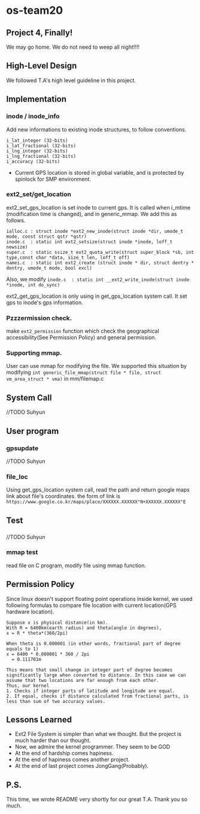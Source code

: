 # os-team20

## Project 4, Finally!
We may go home. We do not need to weep all night!!!!

## High-Level Design
We followed T.A's high level guideline in this project.

## Implementation
### inode / inode_info
Add new informations to existing inode structures, to follow conventions.

```
i_lat_integer (32-bits)
i_lat_fractional (32-bits)
i_lng_integer (32-bits)
i_lng_fractional (32-bits)
i_accuracy (32-bits)
```

* Current GPS location is stored in global variable, and is protected by spinlock for SMP environment.

###  ext2_set/get_location
ext2_set_gps_location is set inode to current gps. It is called when i_mtime (modification time is changed), and in generic_mmap.
We add this as follows.
```
ialloc.c : struct inode *ext2_new_inode(struct inode *dir, umode_t mode, const struct qstr *qstr)
inode.c  : static int ext2_setsize(struct inode *inode, loff_t newsize)
super.c  : static ssize_t ext2_quota_write(struct super_block *sb, int type,const char *data, size_t len, loff_t off)
namei.c  : static int ext2_create (struct inode * dir, struct dentry * dentry, umode_t mode, bool excl)
```

Also, we modify `inode.c  : static int __ext2_write_inode(struct inode *inode, int do_sync)`

ext2_get_gps_location is only using in get_gps_location system call. It set gps to inode's gps information.

### Pzzzermission check.
make `ext2_permission` function which check the geographical accessibility(See Permission Policy) and general permission.

### Supporting mmap.
 User can use mmap for modifying the file. We supported this situation by modifying  `int generic_file_mmap(struct file * file, struct vm_area_struct * vma)` in mm/filemap.c

## System Call
//TODO Suhyun

## User program
### gpsupdate
//TODO Suhyun

### file_loc
Using get_gps_location system call, read the path and return google maps link about file's coordinates. 
the form of link is `https://www.google.co.kr/maps/place/XXXXXX.XXXXXX°N+XXXXXX.XXXXXX°E`

## Test
###
//TODO Suhyun
### mmap test
read file on C program, modify file using mmap function.


## Permission Policy
Since linux doesn't support floating point operations inside kernel, we used following formulas to compare file location with current location(GPS hardware location).

```
Suppose x is physical distance(in km).
With R = 6400km(earth radius) and theta(angle in degrees),
x = R * theta*(360/2pi)
  
When theta is 0.000001 (in other words, fractional part of degree equals to 1)
x = 6400 * 0.000001 * 360 / 2pi
  = 0.111701m
  
This means that small change in integer part of degree becomes significantly large when converted to distance. In this case we can assume that two locations are far enough from each other.
Thus, our kernel
1. Checks if integer parts of latitude and longitude are equal.
2. If equal, checks if distance calculated from fractional parts, is less than sum of two accuracy values.
```

## Lessons Learned
* Ext2 File System is simpler than what we thought. But the project is much harder than our thought.
* Now, we admire the kernel programmer. They seem to be GOD
* At the end of hardship comes hapiness.
* At the end of hapiness comes another project.
* At the end of last project comes JongGang(Probably).

## P.S.
This time, we wrote README very shortly for our great T.A.
Thank you so much.
